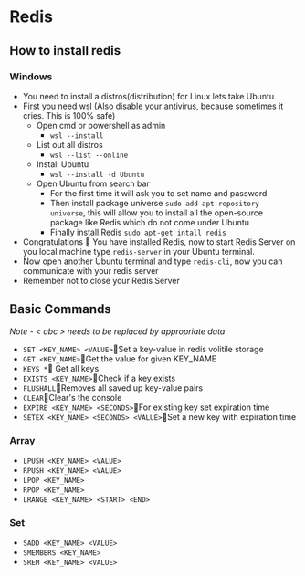 # Redis

## How to install redis

### Windows

- You need to install a distros(distribution) for Linux lets take Ubuntu
- First you need wsl (Also disable your antivirus, because sometimes it cries. This is 100% safe)
  - Open cmd or powershell as admin
    - `wsl --install`
  - List out all distros
    - `wsl --list --online`
  - Install Ubuntu
    - `wsl --install -d Ubuntu`
  - Open Ubuntu from search bar
    - For the first time it will ask you to set name and password
    - Then install package universe `sudo add-apt-repository universe`, this will allow you to install all the open-source package like Redis which do not come under Ubuntu
    - Finally install Redis `sudo apt-get intall redis`
- Congratulations 🎉 You have installed Redis, now to start Redis Server on you local machine type `redis-server` in your Ubuntu terminal.
- Now open another Ubuntu terminal and type `redis-cli`, now you can communicate with your redis server
- Remember not to close your Redis Server

## Basic Commands

_Note - < abc > needs to be replaced by appropriate data_

- `SET <KEY_NAME> <VALUE>`🔸Set a key-value in redis volitile storage
- `GET <KEY_NAME>`🔸Get the value for given KEY_NAME
- `KEYS *`🔸 Get all keys
- `EXISTS <KEY_NAME>`🔸Check if a key exists
- `FLUSHALL`🔸Removes all saved up key-value pairs
- `CLEAR`🔸Clear's the console
- `EXPIRE <KEY_NAME> <SECONDS>`🔸For existing key set expiration time
- `SETEX <KEY_NAME> <SECONDS> <VALUE>`🔸Set a new key with expiration time

### Array

- `LPUSH <KEY_NAME> <VALUE>`
- `RPUSH <KEY_NAME> <VALUE>`
- `LPOP <KEY_NAME>`
- `RPOP <KEY_NAME>`
- `LRANGE <KEY_NAME> <START> <END>`

### Set

- `SADD <KEY_NAME> <VALUE>`
- `SMEMBERS <KEY_NAME>`
- `SREM <KEY_NAME> <VALUE>`
